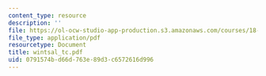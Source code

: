 ```yaml
---
content_type: resource
description: ''
file: https://ol-ocw-studio-app-production.s3.amazonaws.com/courses/18-996-random-matrix-theory-and-its-applications-spring-2004/0791574bd66d763e89d3c6572616d996_wintsal_tc.pdf
file_type: application/pdf
resourcetype: Document
title: wintsal_tc.pdf
uid: 0791574b-d66d-763e-89d3-c6572616d996
---
```


